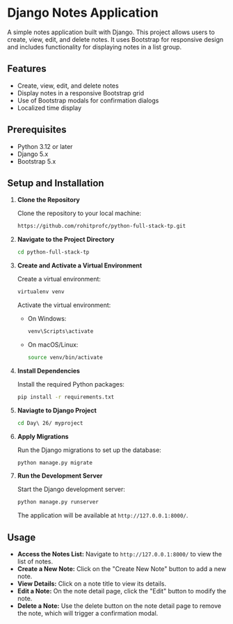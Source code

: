 # Django Notes Application

A simple notes application built with Django. This project allows users to create, view, edit, and delete notes. It uses Bootstrap for responsive design and includes functionality for displaying notes in a list group.

## Features

- Create, view, edit, and delete notes
- Display notes in a responsive Bootstrap grid
- Use of Bootstrap modals for confirmation dialogs
- Localized time display

## Prerequisites

- Python 3.12 or later
- Django 5.x
- Bootstrap 5.x

## Setup and Installation

1. **Clone the Repository**

   Clone the repository to your local machine:

   ```bash
   https://github.com/rohitprofc/python-full-stack-tp.git
   ```

2. **Navigate to the Project Directory**

   ```bash
   cd python-full-stack-tp
   ```

3. **Create and Activate a Virtual Environment**

   Create a virtual environment:

   ```bash
   virtualenv venv
   ```

   Activate the virtual environment:

   - On Windows:

     ```bash
     venv\Scripts\activate
     ```

   - On macOS/Linux:

     ```bash
     source venv/bin/activate
     ```

4. **Install Dependencies**

   Install the required Python packages:

   ```bash
   pip install -r requirements.txt
   ```

5. **Naviagte to Django Project**

   ```bash
   cd Day\ 26/ myproject
   ```

6. **Apply Migrations**

   Run the Django migrations to set up the database:

   ```bash
   python manage.py migrate
   ```

7. **Run the Development Server**

   Start the Django development server:

   ```bash
   python manage.py runserver
   ```

   The application will be available at `http://127.0.0.1:8000/`.

## Usage

- **Access the Notes List:** Navigate to `http://127.0.0.1:8000/` to view the list of notes.
- **Create a New Note:** Click on the "Create New Note" button to add a new note.
- **View Details:** Click on a note title to view its details.
- **Edit a Note:** On the note detail page, click the "Edit" button to modify the note.
- **Delete a Note:** Use the delete button on the note detail page to remove the note, which will trigger a confirmation modal.

